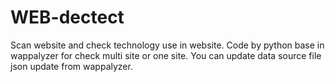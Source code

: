 # WEB-dectect
Scan website and check technology use in website.
Code by python base in wappalyzer for check multi site or one site. 
You can update data source file json update from wappalyzer.

